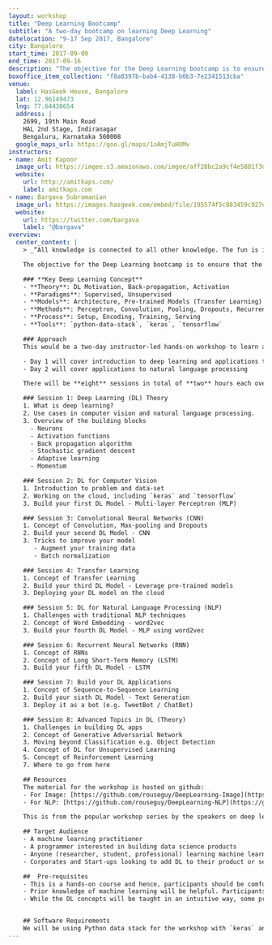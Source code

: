 ```yaml
---
layout: workshop
title: "Deep Learning Bootcamp"
subtitle: "A two-day bootcamp on learning Deep Learning"
datelocation: "9-17 Sep 2017, Bangalore"
city: Bangalore
start_time: 2017-09-09
end_time: 2017-09-16
description: "The objective for the Deep Learning bootcamp is to ensure that the participants have enough theory and practical concepts of building a deep learning solution in the space of computer vision and natural language processing."
boxoffice_item_collection: "f8a8397b-bab4-4138-b0b3-7e2341513cba"
venue:
  label: HasGeek House, Bangalore
  lat: 12.96149473
  lng: 77.64430654
  address: |
    2699, 19th Main Road
    HAL 2nd Stage, Indiranagar
    Bengaluru, Karnataka 560008
  google_maps_url: https://goo.gl/maps/1oAmjTuHXMv
instructors:
- name: Amit Kapoor
  image_url: https://imgee.s3.amazonaws.com/imgee/aff28bc2a9cf4e5881f3dd51d56d53b7.jpeg
  website:
    url: http://amitkaps.com/
    label: amitkaps.com
- name: Bargava Subramanian
  image_url: https://images.hasgeek.com/embed/file/195574f5c883459c927ecfdef066715c
  website:
    url: https://twitter.com/bargava
    label: "@bargava"
overview:
  center_content: |
    > _“All knowledge is connected to all other knowledge. The fun is in making the connections.” - Arthur Aufderheide_

    The objective for the Deep Learning bootcamp is to ensure that the participants have enough theory and practical concepts of building a deep learning solution in the space of computer vision and natural language processing. Post the bootcamp, all the participants would be familiar with the following key concepts and would be able to apply them to a problem.

    ### **Key Deep Learning Concept**
    - **Theory**: DL Motivation, Back-propagation, Activation
    - **Paradigms**: Supervised, Unsupervised
    - **Models**: Architecture, Pre-trained Models (Transfer Learning)
    - **Methods**: Perceptron, Convolution, Pooling, Dropouts, Recurrent, LSTM
    - **Process**: Setup, Encoding, Training, Serving
    - **Tools**: `python-data-stack`, `keras`, `tensorflow`

    ### Approach
    This would be a two-day instructor-led hands-on workshop to learn and implement an end-to-end deep learning model for computer vision (image recognition and generation) and natural language processing (text classfication and generation)

    - Day 1 will cover introduction to deep learning and applications to computer vision
    - Day 2 will cover applications to natural language processing

    There will be **eight** sessions in total of **two** hours each over two days.

    ### Session 1: Deep Learning (DL) Theory
    1. What is deep learning?
    2. Use cases in computer vision and natural language processing.
    3. Overview of the building blocks
      - Neurons
      - Activation functions
      - Back propagation algorithm
      - Stochastic gradient descent
      - Adaptive learning
      - Momentum

    ### Session 2: DL for Computer Vision
    1. Introduction to problem and data-set
    2. Working on the cloud, including `keras` and `tensorflow`
    3. Build your first DL Model - Multi-layer Perceptron (MLP)

    ### Session 3: Convolutional Neural Networks (CNN)
    1. Concept of Convolution, Max-pooling and Dropouts
    2. Build your second DL Model - CNN
    3. Tricks to improve your model
       - Augment your training data
       - Batch normalization

    ### Session 4: Transfer Learning
    1. Concept of Transfer Learning
    2. Build your third DL Model - Leverage pre-trained models
    3. Deploying your DL model on the cloud

    ### Session 5: DL for Natural Language Processing (NLP)
    1. Challenges with traditional NLP techniques
    2. Concept of Word Embedding - word2vec
    3. Build your fourth DL Model - MLP using word2vec

    ### Session 6: Recurrent Neural Networks (RNN)
    1. Concept of RNNs
    2. Concept of Long Short-Term Memory (LSTM)
    3. Build your fifth DL Model - LSTM

    ### Session 7: Build your DL Applications
    1. Concept of Sequence-to-Sequence Learning
    2. Build your sixth DL Model - Text Generation
    3. Deploy it as a bot (e.g. TweetBot / ChatBot)

    ### Session 8: Advanced Topics in DL (Theory)
    1. Challenges in building DL apps
    2. Concept of Generative Adversarial Network
    3. Moving beyond Classification e.g. Object Detection
    4. Concept of DL for Unsupervised Learning
    5. Concept of Reinforcement Learning
    7. Where to go from here

    ## Resources
    The material for the workshop is hosted on github:
    - For Image: [https://github.com/rouseguy/DeepLearning-Image](https://github.com/rouseguy/DeepLearning-Image)
    - For NLP: [https://github.com/rouseguy/DeepLearning-NLP](https://github.com/rouseguy/DeepLearning-NLP)

    This is from the popular workshop series by the speakers on deep learning. Additional materials relevant to learning Deep Learning would be shared prior to the workshop.

    ## Target Audience
    - A machine learning practitioner
    - A programmer interested in building data science products
    - Anyone (researcher, student, professional) learning machine learning
    - Corporates and Start-ups looking to add DL to their product or service offerings

    ##  Pre-requisites
    - This is a hands-on course and hence, participants should be comfortable with programming. Familiarity with python data stack is ideal.
    - Prior knowledge of machine learning will be helpful. Participants should have some practice with basic machine learning problems e.g. regression, classification.
    - While the DL concepts will be taught in an intuitive way, some prior knowledge of linear algebra and calculus would be helpful.


    ## Software Requirements
    We will be using Python data stack for the workshop with `keras` and `tensorflow` for the deep learning component. Please install Ananconda for Python 3 for the workshop. Additional requirement will be communicated to participants.
---
```


